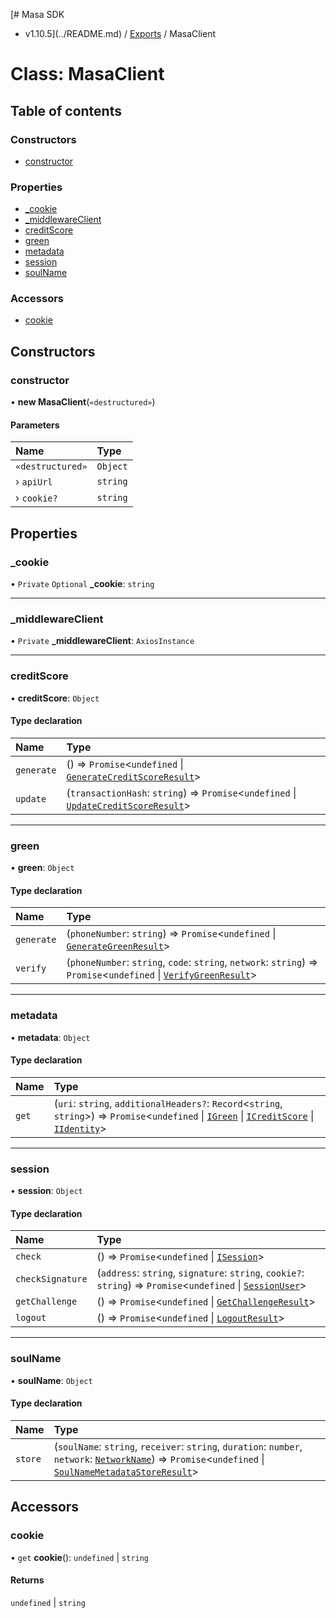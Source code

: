 [# Masa SDK
 - v1.10.5](../README.md) / [Exports](../modules.md) / MasaClient

# Class: MasaClient

## Table of contents

### Constructors

- [constructor](MasaClient.md#constructor)

### Properties

- [\_cookie](MasaClient.md#_cookie)
- [\_middlewareClient](MasaClient.md#_middlewareclient)
- [creditScore](MasaClient.md#creditscore)
- [green](MasaClient.md#green)
- [metadata](MasaClient.md#metadata)
- [session](MasaClient.md#session)
- [soulName](MasaClient.md#soulname)

### Accessors

- [cookie](MasaClient.md#cookie)

## Constructors

### constructor

• **new MasaClient**(`«destructured»`)

#### Parameters

| Name | Type |
| :------ | :------ |
| `«destructured»` | `Object` |
| › `apiUrl` | `string` |
| › `cookie?` | `string` |

## Properties

### \_cookie

• `Private` `Optional` **\_cookie**: `string`

___

### \_middlewareClient

• `Private` **\_middlewareClient**: `AxiosInstance`

___

### creditScore

• **creditScore**: `Object`

#### Type declaration

| Name | Type |
| :------ | :------ |
| `generate` | () => `Promise`<`undefined` \| [`GenerateCreditScoreResult`](../interfaces/GenerateCreditScoreResult.md)\> |
| `update` | (`transactionHash`: `string`) => `Promise`<`undefined` \| [`UpdateCreditScoreResult`](../interfaces/UpdateCreditScoreResult.md)\> |

___

### green

• **green**: `Object`

#### Type declaration

| Name | Type |
| :------ | :------ |
| `generate` | (`phoneNumber`: `string`) => `Promise`<`undefined` \| [`GenerateGreenResult`](../interfaces/GenerateGreenResult.md)\> |
| `verify` | (`phoneNumber`: `string`, `code`: `string`, `network`: `string`) => `Promise`<`undefined` \| [`VerifyGreenResult`](../interfaces/VerifyGreenResult.md)\> |

___

### metadata

• **metadata**: `Object`

#### Type declaration

| Name | Type |
| :------ | :------ |
| `get` | (`uri`: `string`, `additionalHeaders?`: `Record`<`string`, `string`\>) => `Promise`<`undefined` \| [`IGreen`](../interfaces/IGreen.md) \| [`ICreditScore`](../interfaces/ICreditScore.md) \| [`IIdentity`](../interfaces/IIdentity.md)\> |

___

### session

• **session**: `Object`

#### Type declaration

| Name | Type |
| :------ | :------ |
| `check` | () => `Promise`<`undefined` \| [`ISession`](../interfaces/ISession.md)\> |
| `checkSignature` | (`address`: `string`, `signature`: `string`, `cookie?`: `string`) => `Promise`<`undefined` \| [`SessionUser`](../interfaces/SessionUser.md)\> |
| `getChallenge` | () => `Promise`<`undefined` \| [`GetChallengeResult`](../interfaces/GetChallengeResult.md)\> |
| `logout` | () => `Promise`<`undefined` \| [`LogoutResult`](../interfaces/LogoutResult.md)\> |

___

### soulName

• **soulName**: `Object`

#### Type declaration

| Name | Type |
| :------ | :------ |
| `store` | (`soulName`: `string`, `receiver`: `string`, `duration`: `number`, `network`: [`NetworkName`](../modules.md#networkname)) => `Promise`<`undefined` \| [`SoulNameMetadataStoreResult`](../interfaces/SoulNameMetadataStoreResult.md)\> |

## Accessors

### cookie

• `get` **cookie**(): `undefined` \| `string`

#### Returns

`undefined` \| `string`
